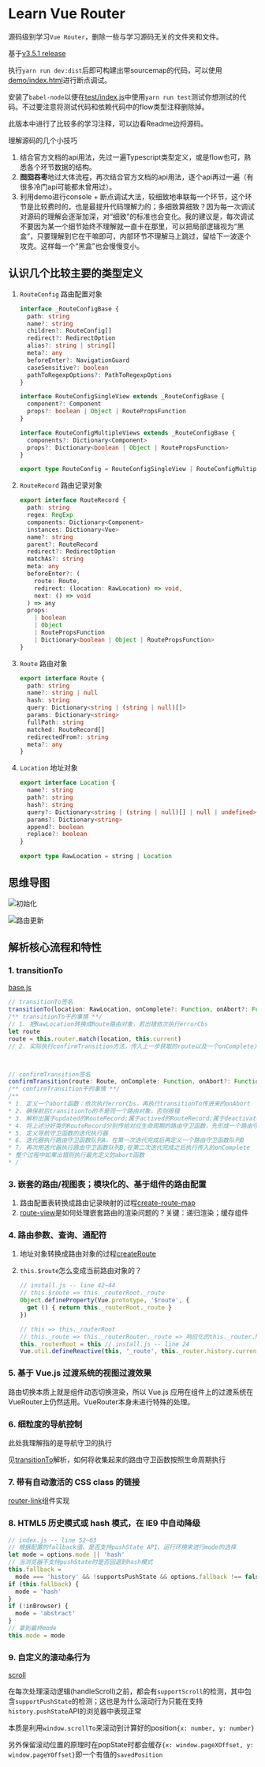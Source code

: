 # Learn Vue Router

源码级别学习`Vue Router`，删除一些与学习源码无关的文件夹和文件。

基于[v3.5.1 release](https://github.com/vuejs/vue-router/tree/v3.5.1)

执行`yarn run dev:dist`后即可构建出带sourcemap的代码，可以使用[demo/index.html](./demo/index.html)进行断点调试。

安装了`babel-node`以便在[test/index.js](./test/index.js)中使用`yarn run test`测试你想测试的代码。不过要注意将测试代码和依赖代码中的flow类型注释删除掉。

此版本中进行了比较多的学习注释，可以边看Readme边捋源码。

理解源码的几个小技巧

1. 结合官方文档的api用法，先过一遍Typescript类型定义，或是flow也可，熟悉各个环节数据的结构。
2. **囫囵吞枣**地过大体流程，再次结合官方文档的api用法，逐个api再过一遍（有很多冷门api可能都未曾用过）。
3. 利用demo进行console + 断点调试大法，较细致地串联每一个环节，这个环节是比较费时的，也是最提升代码理解力的；多细致算细致？因为每一次调试对源码的理解会逐渐加深，对“细致”的标准也会变化。我的建议是，每次调试不要因为某一个细节始终不理解就一直卡在那里，可以把局部逻辑视为“黑盒”，只要理解到它在干嘛即可，内部环节不理解马上跳过，留给下一波逐个攻克。这样每一个“黑盒”也会慢慢变小。

## 认识几个比较主要的类型定义

1. `RouteConfig` 路由配置对象

   ```typescript
   interface _RouteConfigBase {
     path: string
     name?: string
     children?: RouteConfig[]
     redirect?: RedirectOption
     alias?: string | string[]
     meta?: any
     beforeEnter?: NavigationGuard
     caseSensitive?: boolean
     pathToRegexpOptions?: PathToRegexpOptions
   }
   
   interface RouteConfigSingleView extends _RouteConfigBase {
     component?: Component
     props?: boolean | Object | RoutePropsFunction
   }
   
   interface RouteConfigMultipleViews extends _RouteConfigBase {
     components?: Dictionary<Component>
     props?: Dictionary<boolean | Object | RoutePropsFunction>
   }
   
   export type RouteConfig = RouteConfigSingleView | RouteConfigMultipleViews
   ```

   

2. `RouteRecord` 路由记录对象

   ```typescript
   export interface RouteRecord {
     path: string
     regex: RegExp
     components: Dictionary<Component>
     instances: Dictionary<Vue>
     name?: string
     parent?: RouteRecord
     redirect?: RedirectOption
     matchAs?: string
     meta: any
     beforeEnter?: (
       route: Route,
       redirect: (location: RawLocation) => void,
       next: () => void
     ) => any
     props:
       | boolean
       | Object
       | RoutePropsFunction
       | Dictionary<boolean | Object | RoutePropsFunction>
   }
   ```

   

3. `Route`  路由对象

   ```typescript
   export interface Route {
     path: string
     name?: string | null
     hash: string
     query: Dictionary<string | (string | null)[]>
     params: Dictionary<string>
     fullPath: string
     matched: RouteRecord[]
     redirectedFrom?: string
     meta?: any
   }
   ```

   

4. `Location` 地址对象

   ```typescript
   export interface Location {
     name?: string
     path?: string
     hash?: string
     query?: Dictionary<string | (string | null)[] | null | undefined>
     params?: Dictionary<string>
     append?: boolean
     replace?: boolean
   }
     
   export type RawLocation = string | Location
   ```

## 思维导图

![初始化](./初始化.png)

![路由更新](./路由更新.png)

## 解析核心流程和特性

### 1. transitionTo

[base.js](./src/history/base.js)

```typescript
// transitionTo签名
transitionTo(location: RawLocation, onComplete?: Function, onAbort?: Function)
/** transitionTo干的事情 **/
// 1. 把RawLocation转换成Route路由对象，若出错依次执行errorCbs
let route
route = this.router.match(location, this.current)
// 2. 实际执行confirmTransition方法，传入上一步获取的route以及一个onComplete方法、一个onAbort方法(对transitionTo入参方法的加工)



// confirmTransition签名
confirmTransition(route: Route, onComplete: Function, onAbort?: Function)
/** confirmTransition干的事情 **/
/**
* 1. 定义一个abort函数：依次执行errorCbs，再执行transitionTo传进来的onAbort
* 2. 确保前后transitionTo的不是同一个路由对象，否则报错
* 3. 解析出属于updated的RouteRecord;属于actived的RouteRecord;属于deactivated的RouteRecord
* 4. 将上述分好类的RouteRecord分别传给对应生命周期的路由守卫函数，先形成一个路由守卫函数队列A
* 5. 定义导航守卫函数的迭代执行器
* 6. 迭代器执行路由守卫函数队列A，在第一次迭代完成后再定义一个路由守卫函数队列B
* 7. 再次用迭代器执行路由守卫函数队列B,在第二次迭代完成之后执行传入的onComplete
* 整个过程中如果出错则执行最先定义的abort函数
* /

```

### 3. 嵌套的路由/视图表；模块化的、基于组件的路由配置

1. 路由配置表转换成路由记录映射的过程[create-route-map](./src/create-route-map.js)
2. [route-view](./src/components/view.js)是如何处理嵌套路由的渲染问题的？关键：递归渲染；缓存组件

### 4. 路由参数、查询、通配符

1. 地址对象转换成路由对象的过程[createRoute](./src/util/route.js)

2. `this.$route`怎么变成当前路由对象的？

   ```javascript
   // install.js -- line 42~44
   // this.$route => this._routerRoot._route
   Object.defineProperty(Vue.prototype, '$route', {
     get () { return this._routerRoot._route }
   })
   ```
   
   ```javascript
   // this => this._routerRoot
   // this._route => this._routerRouter._route => 响应化的this._router.history.current
   this._routerRoot = this // install.js -- line 24
   Vue.util.defineReactive(this, '_route', this._router.history.current) // install.js -- line 27
   ```

### 5. 基于 Vue.js 过渡系统的视图过渡效果

路由切换本质上就是组件动态切换渲染，所以 Vue.js 应用在组件上的过渡系统在VueRouter上仍然适用。VueRouter本身未进行特殊的处理。

### 6. 细粒度的导航控制

此处我理解指的是导航守卫的执行

见[transitionTo](#1-transitionto)解析，如何将收集起来的路由守卫函数按照生命周期执行

### 7. 带有自动激活的 CSS class 的链接

[router-link](./src/components/link.js)组件实现

### 8. HTML5 历史模式或 hash 模式，在 IE9 中自动降级

```javascript
// index.js -- line 52~63
// 根据配置的fallback值、是否支持pushState API、运行环境来进行mode的选择
let mode = options.mode || 'hash'
// 当浏览器不支持pushState时是否回退到hash模式
this.fallback =
  mode === 'history' && !supportsPushState && options.fallback !== false
if (this.fallback) {
  mode = 'hash'
}
if (!inBrowser) {
  mode = 'abstract'
}
// 拿到最终mode
this.mode = mode
```

### 9. 自定义的滚动条行为

[scroll](./src/util/scroll.js)

在每次处理滚动逻辑(handleScroll)之前，都会有`supportScroll`的检测，其中包含`supportPushState`的检测；这也是为什么滚动行为只能在支持`history.pushState`API的浏览器中表现正常

本质是利用`window.scrollTo`来滚动到计算好的position`{x: number, y: number}`

另外保留滚动位置的原理时在popState时都会缓存`{x: window.pageXOffset, y: window.pageYOffset}`即一个有值的`savedPosition`
